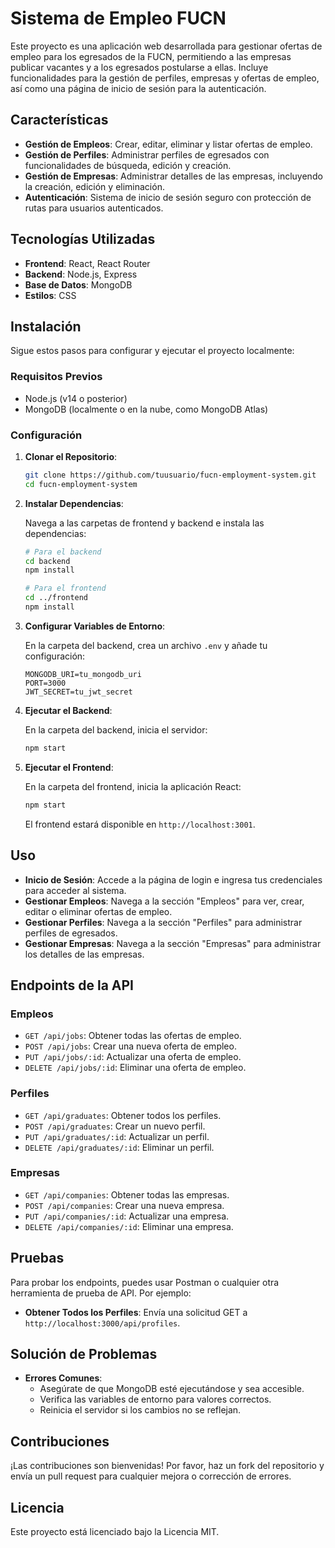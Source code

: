 
# Sistema de Empleo FUCN

Este proyecto es una aplicación web desarrollada para gestionar ofertas de empleo para los egresados de la FUCN, permitiendo a las empresas publicar vacantes y a los egresados postularse a ellas. Incluye funcionalidades para la gestión de perfiles, empresas y ofertas de empleo, así como una página de inicio de sesión para la autenticación.

## Características

- **Gestión de Empleos**: Crear, editar, eliminar y listar ofertas de empleo.
- **Gestión de Perfiles**: Administrar perfiles de egresados con funcionalidades de búsqueda, edición y creación.
- **Gestión de Empresas**: Administrar detalles de las empresas, incluyendo la creación, edición y eliminación.
- **Autenticación**: Sistema de inicio de sesión seguro con protección de rutas para usuarios autenticados.

## Tecnologías Utilizadas

- **Frontend**: React, React Router
- **Backend**: Node.js, Express
- **Base de Datos**: MongoDB
- **Estilos**: CSS

## Instalación

Sigue estos pasos para configurar y ejecutar el proyecto localmente:

### Requisitos Previos

- Node.js (v14 o posterior)
- MongoDB (localmente o en la nube, como MongoDB Atlas)

### Configuración

1. **Clonar el Repositorio**:

   ```bash
   git clone https://github.com/tuusuario/fucn-employment-system.git
   cd fucn-employment-system
   ```

2. **Instalar Dependencias**:

   Navega a las carpetas de frontend y backend e instala las dependencias:

   ```bash
   # Para el backend
   cd backend
   npm install

   # Para el frontend
   cd ../frontend
   npm install
   ```

3. **Configurar Variables de Entorno**:

   En la carpeta del backend, crea un archivo `.env` y añade tu configuración:

   ```
   MONGODB_URI=tu_mongodb_uri
   PORT=3000
   JWT_SECRET=tu_jwt_secret
   ```

4. **Ejecutar el Backend**:

   En la carpeta del backend, inicia el servidor:

   ```bash
   npm start
   ```

5. **Ejecutar el Frontend**:

   En la carpeta del frontend, inicia la aplicación React:

   ```bash
   npm start
   ```

   El frontend estará disponible en `http://localhost:3001`.

## Uso

- **Inicio de Sesión**: Accede a la página de login e ingresa tus credenciales para acceder al sistema.
- **Gestionar Empleos**: Navega a la sección "Empleos" para ver, crear, editar o eliminar ofertas de empleo.
- **Gestionar Perfiles**: Navega a la sección "Perfiles" para administrar perfiles de egresados.
- **Gestionar Empresas**: Navega a la sección "Empresas" para administrar los detalles de las empresas.

## Endpoints de la API

### Empleos

- `GET /api/jobs`: Obtener todas las ofertas de empleo.
- `POST /api/jobs`: Crear una nueva oferta de empleo.
- `PUT /api/jobs/:id`: Actualizar una oferta de empleo.
- `DELETE /api/jobs/:id`: Eliminar una oferta de empleo.

### Perfiles

- `GET /api/graduates`: Obtener todos los perfiles.
- `POST /api/graduates`: Crear un nuevo perfil.
- `PUT /api/graduates/:id`: Actualizar un perfil.
- `DELETE /api/graduates/:id`: Eliminar un perfil.

### Empresas

- `GET /api/companies`: Obtener todas las empresas.
- `POST /api/companies`: Crear una nueva empresa.
- `PUT /api/companies/:id`: Actualizar una empresa.
- `DELETE /api/companies/:id`: Eliminar una empresa.

## Pruebas

Para probar los endpoints, puedes usar Postman o cualquier otra herramienta de prueba de API. Por ejemplo:

- **Obtener Todos los Perfiles**: Envía una solicitud GET a `http://localhost:3000/api/profiles`.

## Solución de Problemas

- **Errores Comunes**:
  - Asegúrate de que MongoDB esté ejecutándose y sea accesible.
  - Verifica las variables de entorno para valores correctos.
  - Reinicia el servidor si los cambios no se reflejan.

## Contribuciones

¡Las contribuciones son bienvenidas! Por favor, haz un fork del repositorio y envía un pull request para cualquier mejora o corrección de errores.

## Licencia

Este proyecto está licenciado bajo la Licencia MIT.
